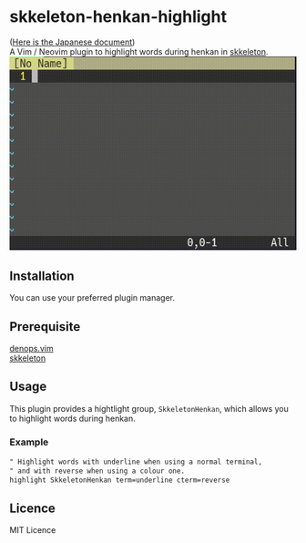 # skkeleton-henkan-highlight
([Here is the Japanese document](README-ja.md))  
A Vim / Neovim plugin to highlight words during henkan in [skkeleton](https://github.com/vim-skk/skkeleton).
![screenshot](https://raw.githubusercontent.com/NI57721/skkeleton-state-popup/assets/screenshot.gif)

## Installation
You can use your preferred plugin manager.

## Prerequisite
[denops.vim](https://github.com/vim-denops/denops.vim)  
[skkeleton](https://github.com/vim-skk/skkeleton)

## Usage
This plugin provides a hightlight group, `SkkeletonHenkan`, which allows you to highlight words during henkan.

### Example
```vim
" Highlight words with underline when using a normal terminal,
" and with reverse when using a colour one.
highlight SkkeletonHenkan term=underline cterm=reverse
```

## Licence
MIT Licence

